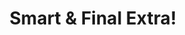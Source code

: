 ---
title: "Smart & Final Extra!"
url: /el-cajon/smart-and-final-extra-camino-canada/
shop: supermarket
---
